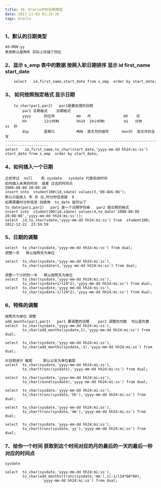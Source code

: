 ```yaml
---
title: 16、Oracle中的日期类型
date: 2017-11-03 01:25:26
tags: Oracle
---
```


### 1、默认的日期类型
	dd-MON-yy
	表现默认是两年 实际上存储了四位

### 2、显示 s_emp 表中的数据  按照入职日期排序  显示 id  first_name  start_date
		select   id,first_name,start_date from s_emp  order by start_date; 

### 3、 如何按照指定格式 显示日期
		to_char(par1,par2)   par1是要处理的日期 
            par2 日期格式    日期格式 
            yyyy      四位年          mm   月               dd    日 
            hh        12小时制        hh24  24小时制         mi   分钟     		ss  秒 
            day       星期几          MON  英文月的缩写      month  英文月的全写 
	------------------------------------------------------------------------------------------
	select   id,first_name,to_char(start_date,'yyyy-mm-dd hh24:mi:ss')  start_date from s_emp  order by start_date;

### 4、如何插入一个日期
	之前学过  null    和 sysdate   sysdate 代表系统时间 
	如何插入未来的时间  或者 过去的时间点
	2008-08-08 20:08:10
	insert into  student100(id,sdate) values(3,'08-AUG-08');
	默认只能放入 年 月 日,时分秒信息是  0 
	如果需要时分秒信息 则使用  to_date 就可以了
	to_date(par1,par2)   par1 是一个日期字符串   par2 是日期的格式 
	insert into  student100(id,sdate) values(4,to_date('2008-08-08 20:08:08','yyyy-mm-dd hh24:mi:ss'));
	select  id,to_char(sdate,'yyyy-mm-dd hh24:mi:ss') from  student100;
	2012-12-22  23:59:59

### 5、日期的调整
	
	select  to_char(sysdate,'yyyy-mm-dd hh24:mi:ss') from dual;
	调整一天   默认按照天为单位
	
	select  to_char(sysdate,'yyyy-mm-dd hh24:mi:ss'),
            to_char(sysdate+1,'yyyy-mm-dd hh24:mi:ss') from dual;

	调整一个小时的一半   默认按照天为单位
	select  to_char(sysdate,'yyyy-mm-dd hh24:mi:ss'),
            to_char(sysdate+1/(24*2),'yyyy-mm-dd hh24:mi:ss') from dual;
	select  to_char(sysdate,'yyyy-mm-dd hh24:mi:ss'),
            to_char(sysdate-1/(24*2),'yyyy-mm-dd hh24:mi:ss') from dual;

### 6、特殊的调整
	按照月为单位 调整 
  	add_months(par1,par2)   par1 要调整的日期    par2 调整的月数  可以是负数
	select  to_char(sysdate,'yyyy-mm-dd hh24:mi:ss'),
            to_char(add_months(sysdate,1),'yyyy-mm-dd hh24:mi:ss') from dual;

	select  to_char(sysdate,'yyyy-mm-dd hh24:mi:ss'),
            to_char(add_months(sysdate,-1),'yyyy-mm-dd hh24:mi:ss') from dual;

	对日期进行 截取     默认以天为单位截取 
	select  to_char(sysdate,'yyyy-mm-dd hh24:mi:ss'),
            to_char(trunc(sysdate),'yyyy-mm-dd hh24:mi:ss') from dual; 
	 
	select  to_char(sysdate,'yyyy-mm-dd hh24:mi:ss'),
            to_char(round(sysdate),'yyyy-mm-dd hh24:mi:ss') from dual;  

	select  to_char(sysdate,'yyyy-mm-dd hh24:mi:ss'),
            to_char(trunc(sysdate,'hh'),'yyyy-mm-dd hh24:mi:ss') from dual; 
	
	select  to_char(sysdate,'yyyy-mm-dd hh24:mi:ss'),
            to_char(trunc(sysdate,'mm'),'yyyy-mm-dd hh24:mi:ss') from dual; 

	select  to_char(sysdate,'yyyy-mm-dd hh24:mi:ss'),
            to_char(trunc(sysdate,'yy'),'yyyy-mm-dd hh24:mi:ss') from dual;

### 7、给你一个时间  获取到这个时间对应的月的最后的一天的最后一秒对应的时间点
	sysdate
    
	select  to_char(sysdate,'yyyy-mm-dd hh24:mi:ss'),
            to_char(add_months(trunc(sysdate,'mm'),1)-1/(24*60*60),
                     'yyyy-mm-dd hh24:mi:ss') from dual; 
